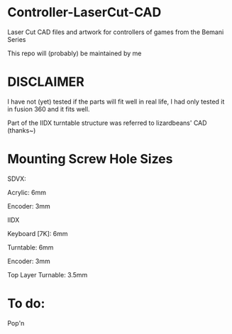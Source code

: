 # Controller-LaserCut-CAD
Laser Cut CAD files and artwork for controllers of games from the Bemani Series

This repo will (probably) be maintained by me

# DISCLAIMER
I have not (yet) tested if the parts will fit well in real life, I had only tested it in fusion 360 and it fits well.

Part of the IIDX turntable structure was referred to lizardbeans' CAD (thanks~)

# Mounting Screw Hole Sizes

SDVX:

Acrylic: 6mm

Encoder: 3mm

IIDX

Keyboard [7K]: 6mm

Turntable: 6mm

Encoder: 3mm

Top Layer Turnable: 3.5mm


# To do:

Pop'n
